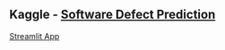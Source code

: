 ## Kaggle - [Software Defect Prediction](https://www.kaggle.com/competitions/playground-series-s3e23/overview)

[Streamlit App](https://theod9-kaggle-softwaredefectpredicition-app2-tqtlny.streamlit.app/)
